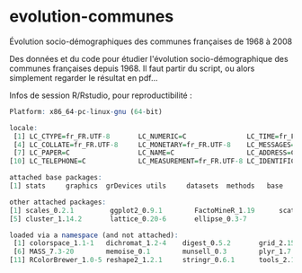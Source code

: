 evolution-communes
==================

Évolution socio-démographiques des communes françaises de 1968 à 2008

Des données et du code pour étudier l'évolution socio-démographique des communes françaises depuis 1968. Il faut partir du script, ou alors simplement regarder le résultat en pdf...

Infos de session R/Rstudio, pour reproductibilité :

````R version 2.15.1 (2012-06-22)
Platform: x86_64-pc-linux-gnu (64-bit)

locale:
 [1] LC_CTYPE=fr_FR.UTF-8       LC_NUMERIC=C               LC_TIME=fr_FR.UTF-8       
 [4] LC_COLLATE=fr_FR.UTF-8     LC_MONETARY=fr_FR.UTF-8    LC_MESSAGES=fr_FR.UTF-8   
 [7] LC_PAPER=C                 LC_NAME=C                  LC_ADDRESS=C              
[10] LC_TELEPHONE=C             LC_MEASUREMENT=fr_FR.UTF-8 LC_IDENTIFICATION=C       

attached base packages:
[1] stats     graphics  grDevices utils     datasets  methods   base     

other attached packages:
[1] scales_0.2.1         ggplot2_0.9.1        FactoMineR_1.19      scatterplot3d_0.3-33
[5] cluster_1.14.2       lattice_0.20-6       ellipse_0.3-7       

loaded via a namespace (and not attached):
 [1] colorspace_1.1-1   dichromat_1.2-4    digest_0.5.2       grid_2.15.1        labeling_0.1      
 [6] MASS_7.3-20        memoise_0.1        munsell_0.3        plyr_1.7.1         proto_0.3-9.2     
[11] RColorBrewer_1.0-5 reshape2_1.2.1     stringr_0.6.1      tools_2.15.1     ````

